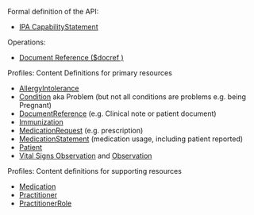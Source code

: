 Formal definition of the API:

* [IPA CapabilityStatement](CapabilityStatement-ipa-server.html)

Operations:

* [Document Reference ($docref )](OperationDefinition-docref.html)

Profiles: Content Definitions for primary resources

* [AllergyIntolerance](StructureDefinition-ipa-allergyintolerance.html)
* [Condition](StructureDefinition-ipa-condition.html) aka Problem (but not all conditions are problems e.g. being Pregnant)
* [DocumentReference](StructureDefinition-ipa-documentreference.html) (e.g. Clinical note or patient document)
* [Immunization](StructureDefinition-ipa-immunization.html)
* [MedicationRequest](StructureDefinition-ipa-medicationrequest.html) (e.g. prescription)
* [MedicationStatement](StructureDefinition-ipa-medicationstatement.html) (medication usage, including patient reported)
* [Patient](StructureDefinition-ipa-patient.html)
* [Vital Signs Observation](http://hl7.org/fhir/StructureDefinition/vitalsigns) and [Observation](StructureDefinition-ipa-observation.html)

Profiles: Content definitions for supporting resources
* [Medication](StructureDefinition-ipa-medication.html)
* [Practitioner](StructureDefinition-ipa-practitioner.html)
* [PractitionerRole](StructureDefinition-ipa-practitionerrole.html)
